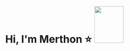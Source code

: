 <h1 align="center">Hi, I'm Merthon ⭐
<img src = "https://octodex.github.com/images/spidertocat.png" width ="80px" height="100px"> </h1>
